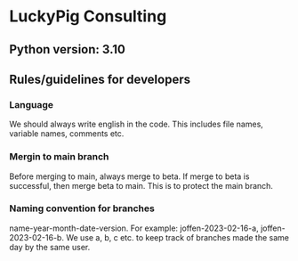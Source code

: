 # LuckyPig Consulting
## Python version: 3.10
## Rules/guidelines for developers
### Language
We should always write english in the code. This includes file names, variable names, comments etc.
### Mergin to main branch
Before merging to main, always merge to beta. If merge to beta is successful, then merge beta to main. This is to protect the main branch.
### Naming convention for branches
name-year-month-date-version.
For example: joffen-2023-02-16-a, joffen-2023-02-16-b.
We use a, b, c etc. to keep track of branches made the same day by the same user.

